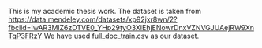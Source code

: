 This is my academic thesis work. The dataset is taken from
https://data.mendeley.com/datasets/xp92jxr8wn/2?fbclid=IwAR3MlZ6zDTVE0_YHp29tyO3XlEhjENowrDnxVZNVGJUAejRW9XnTqP3FRzY
We have used full_doc_train.csv as our dataset.
